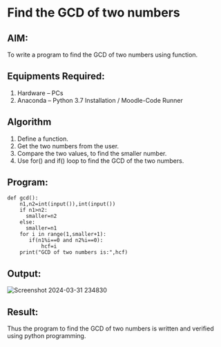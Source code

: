 # Find the GCD of two numbers

## AIM:
To write a program to find the GCD of two numbers using function.

## Equipments Required:
1. Hardware – PCs
2. Anaconda – Python 3.7 Installation / Moodle-Code Runner

## Algorithm
1. Define a function.
2. Get the two numbers from the user.
3. Compare the two values, to find the smaller number.
4. Use for() and if() loop to find the GCD of the two numbers.

## Program:
```
def gcd():
    n1,n2=int(input()),int(input())
    if n1>n2:
      smaller=n2
    else:
      smaller=n1
    for i in range(1,smaller+1):
       if(n1%i==0 and n2%i==0):
           hcf=i
    print("GCD of two numbers is:",hcf)
```

## Output:
![Screenshot 2024-03-31 234830](https://github.com/sanjaykumar-nb/GCD-of-two-numbers/assets/154039979/5cd96e0e-d5ef-411e-9a9b-5b71db3d17d0)



## Result:
Thus the program to find the GCD of two numbers is written and verified using python programming.
